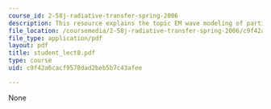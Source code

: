 ```yaml
---
course_id: 2-58j-radiative-transfer-spring-2006
description: This resource explains the topic EM wave modeling of particles.
file_location: /coursemedia/2-58j-radiative-transfer-spring-2006/c9f42a6cacf9578dad2beb5b7c43afee_student_lect8.pdf
file_type: application/pdf
layout: pdf
title: student_lect8.pdf
type: course
uid: c9f42a6cacf9578dad2beb5b7c43afee

---
```

None